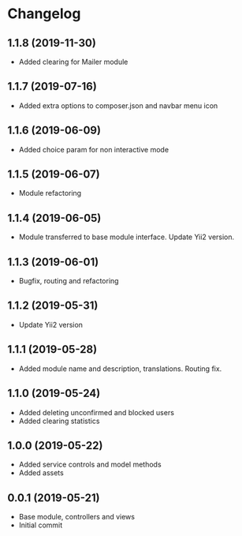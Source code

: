 Changelog
=========

## 1.1.8 (2019-11-30)
 * Added clearing for Mailer module

## 1.1.7 (2019-07-16)
 * Added extra options to composer.json and navbar menu icon

## 1.1.6 (2019-06-09)
 * Added choice param for non interactive mode

## 1.1.5 (2019-06-07)
 * Module refactoring
 
## 1.1.4 (2019-06-05)
 * Module transferred to base module interface. Update Yii2 version.
 
## 1.1.3 (2019-06-01)
 * Bugfix, routing and refactoring
 
## 1.1.2 (2019-05-31)
 * Update Yii2 version

## 1.1.1 (2019-05-28)
 * Added module name and description, translations. Routing fix.
 
## 1.1.0 (2019-05-24)
 * Added deleting unconfirmed and blocked users
 * Added clearing statistics
 
## 1.0.0 (2019-05-22)
 * Added service controls and model methods
 * Added assets

## 0.0.1 (2019-05-21)
 * Base module, controllers and views
 * Initial commit